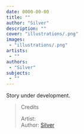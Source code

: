 ```yaml
---
date: 0000-00-00
title: ""
author: "Silver"
description: ""
cover: "illustrations/.png"
images:
 - "illustrations/.png"
artists:
 - ""
authors:
 - "Silver"
subjects:
 - ""
---
```

Story under development.
>Credits
>
>Artist: []()  
>Author: [Silver](https://twitter.com/Silver_Alopex)  
